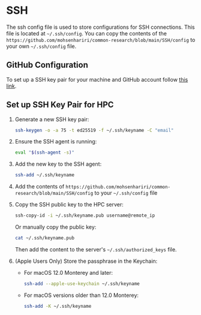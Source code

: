 # SSH

The ssh config file is used to store configurations for SSH connections. This file is located at `~/.ssh/config`. You can copy the contents of the `https://github.com/mohsenhariri/common-research/blob/main/SSH/config` to your own `~/.ssh/config` file.

## GitHub Configuration

To set up a SSH key pair for your machine and GitHub account follow [this link](https://docs.github.com/en/authentication/connecting-to-github-with-ssh/adding-a-new-ssh-key-to-your-github-account).


## Set up SSH Key Pair for HPC
1. Generate a new SSH key pair:
    ```bash
    ssh-keygen -o -a 75 -t ed25519 -f ~/.ssh/keyname -C "email"
    ```
2. Ensure the SSH agent is running:
    ```bash
    eval "$(ssh-agent -s)"
    ```
3. Add the new key to the SSH agent:
    ```bash
    ssh-add ~/.ssh/keyname
    ```
4. Add the contents of `https://github.com/mohsenhariri/common-research/blob/main/SSH/config` to your `~/.ssh/config` file
5. Copy the SSH public key to the HPC server:
    ```bash
    ssh-copy-id -i ~/.ssh/keyname.pub username@remote_ip
    ```
    Or manually copy the public key:
    ```bash
    cat ~/.ssh/keyname.pub
    ```
    Then add the content to the server's `~/.ssh/authorized_keys` file.

6. (Apple Users Only) Store the passphrase in the Keychain:
    - For macOS 12.0 Monterey and later:
        ```bash
        ssh-add --apple-use-keychain ~/.ssh/keyname
        ```
    - For macOS versions older than 12.0 Monterey:
        ```bash
        ssh-add -K ~/.ssh/keyname
        ```
